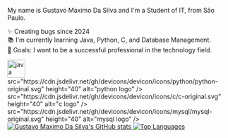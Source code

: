 <p align="left">My name is Gustavo Maximo Da Silva and I'm a Student of IT, from São Paulo.</p>
<p align="left">✨ Creating bugs since 2024<br>📚 I'm currently learning Java, Python, C, and Database Management.<br>🎯 Goals: I want to be a successful professional in the technology field.<br></p>

<div align="left"> <img
src="https://cdn.jsdelivr.net/gh/devicons/devicon/icons/java/java-original.svg" height="40" alt="java logo" />
src="https://cdn.jsdelivr.net/gh/devicons/devicon/icons/python/python-original.svg" height="40" alt="python logo" />
src="https://cdn.jsdelivr.net/gh/devicons/devicon/icons/c/c-original.svg" height="40" alt="c logo" />
src="https://cdn.jsdelivr.net/gh/devicons/devicon/icons/mysql/mysql-original.svg" height="40" alt="mysql logo" /> </div>

<!-- My Stats -->
<a href="https://github.com/anuraghazra/github-readme-stats">
  <img src="https://github-readme-stats.vercel.app/api?username=Gustavo-Maximo&show_icons=true&theme=radical" alt="Gustavo Maximo Da Silva's GitHub stats" />
</a>

<!-- Most Used Languages -->
<a href="https://github.com/anuraghazra/github-readme-stats">
  <img src="https://github-readme-stats.vercel.app/api/top-langs/?username=Gustavo-Maximo&layout=compact&theme=radical" alt="Top Languages" />
</a>
